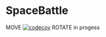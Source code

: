 # SpaceBattle

MOVE [![codecov](https://codecov.io/github/egor951769794/SpaceBattle/branch/move/graph/badge.svg?token=V44VRLBEG8)](https://codecov.io/github/egor951769794/SpaceBattle)
ROTATE in progess

